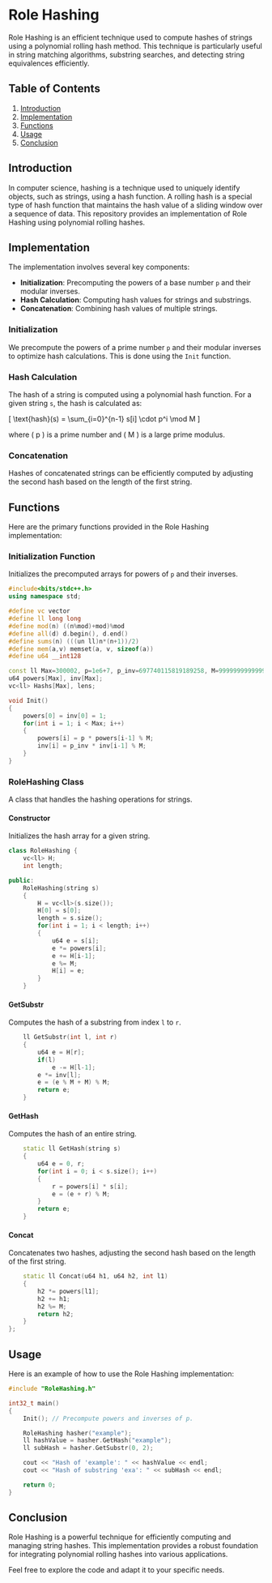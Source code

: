 
# Role Hashing

Role Hashing is an efficient technique used to compute hashes of strings using a polynomial rolling hash method. This technique is particularly useful in string matching algorithms, substring searches, and detecting string equivalences efficiently.

## Table of Contents
1. [Introduction](#introduction)
2. [Implementation](#implementation)
3. [Functions](#functions)
4. [Usage](#usage)
5. [Conclusion](#conclusion)

## Introduction
In computer science, hashing is a technique used to uniquely identify objects, such as strings, using a hash function. A rolling hash is a special type of hash function that maintains the hash value of a sliding window over a sequence of data. This repository provides an implementation of Role Hashing using polynomial rolling hashes.

## Implementation
The implementation involves several key components:
- **Initialization**: Precomputing the powers of a base number `p` and their modular inverses.
- **Hash Calculation**: Computing hash values for strings and substrings.
- **Concatenation**: Combining hash values of multiple strings.

### Initialization
We precompute the powers of a prime number `p` and their modular inverses to optimize hash calculations. This is done using the `Init` function.

### Hash Calculation
The hash of a string is computed using a polynomial hash function. For a given string `s`, the hash is calculated as:

\[ \text{hash}(s) = \sum_{i=0}^{n-1} s[i] \cdot p^i \mod M \]

where \( p \) is a prime number and \( M \) is a large prime modulus.

### Concatenation
Hashes of concatenated strings can be efficiently computed by adjusting the second hash based on the length of the first string.

## Functions
Here are the primary functions provided in the Role Hashing implementation:

### Initialization Function
Initializes the precomputed arrays for powers of `p` and their inverses.
```cpp
#include<bits/stdc++.h>
using namespace std;

#define vc vector
#define ll long long
#define mod(n) ((n%mod)+mod)%mod
#define all(d) d.begin(), d.end()
#define sums(n) (((un ll)n*(n+1))/2)
#define mem(a,v) memset(a, v, sizeof(a))
#define u64 __int128

const ll Max=300002, p=1e6+7, p_inv=697740115819189258, M=999999999999999989;
u64 powers[Max], inv[Max];
vc<ll> Hashs[Max], lens;

void Init()
{
    powers[0] = inv[0] = 1;
    for(int i = 1; i < Max; i++)
    {
        powers[i] = p * powers[i-1] % M;
        inv[i] = p_inv * inv[i-1] % M;
    }
}
```

### RoleHashing Class
A class that handles the hashing operations for strings.

#### Constructor
Initializes the hash array for a given string.
```cpp
class RoleHashing {
    vc<ll> H;
    int length;

public:
    RoleHashing(string s)
    {
        H = vc<ll>(s.size());
        H[0] = s[0];
        length = s.size();
        for(int i = 1; i < length; i++)
        {
            u64 e = s[i];
            e *= powers[i];
            e += H[i-1];
            e %= M;
            H[i] = e;
        }
    }
```

#### GetSubstr
Computes the hash of a substring from index `l` to `r`.
```cpp
    ll GetSubstr(int l, int r)
    {
        u64 e = H[r];
        if(l)
            e -= H[l-1];
        e *= inv[l];
        e = (e % M + M) % M;
        return e;
    }
```

#### GetHash
Computes the hash of an entire string.
```cpp
    static ll GetHash(string s)
    {
        u64 e = 0, r;
        for(int i = 0; i < s.size(); i++)
        {
            r = powers[i] * s[i];
            e = (e + r) % M;
        }
        return e;
    }
```

#### Concat
Concatenates two hashes, adjusting the second hash based on the length of the first string.
```cpp
    static ll Concat(u64 h1, u64 h2, int l1)
    {
        h2 *= powers[l1];
        h2 += h1;
        h2 %= M;
        return h2;
    }
};
```

## Usage
Here is an example of how to use the Role Hashing implementation:

```cpp
#include "RoleHashing.h"

int32_t main()
{
    Init(); // Precompute powers and inverses of p.

    RoleHashing hasher("example");
    ll hashValue = hasher.GetHash("example");
    ll subHash = hasher.GetSubstr(0, 2);

    cout << "Hash of 'example': " << hashValue << endl;
    cout << "Hash of substring 'exa': " << subHash << endl;

    return 0;
}
```

## Conclusion
Role Hashing is a powerful technique for efficiently computing and managing string hashes. This implementation provides a robust foundation for integrating polynomial rolling hashes into various applications.

Feel free to explore the code and adapt it to your specific needs.
